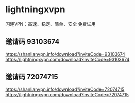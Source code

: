 # lightningxvpn
闪连VPN：高速、稳定、简单、安全 免费试用

## 邀请码 93103674
<https://shanlianvpn.info/download?inviteCode=93103674>
<https://lightningxvpn.com/download?inviteCode=93103674>

## 邀请码 72074715
<https://shanlianvpn.info/download?inviteCode=72074715>
<https://lightningxvpn.com/download?inviteCode=72074715>
